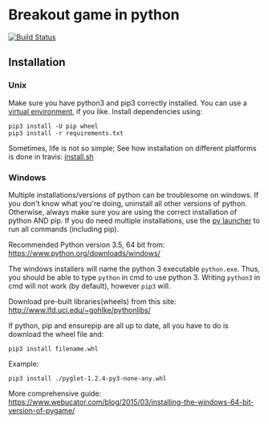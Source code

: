 # Breakout game in python
[![Build Status](https://travis-ci.org/olehermanse/breakout_py.svg?branch=master)](https://travis-ci.org/olehermanse/breakout_py)

## Installation
### Unix
Make sure you have python3 and pip3 correctly installed.
You can use a [virtual environment](https://docs.python.org/3/library/venv.html), if you like.
Install dependencies using:
```
pip3 install -U pip wheel
pip3 install -r requirements.txt
```

Sometimes, life is not so simple;
See how installation on different platforms is done in travis: [install.sh](./travis/install.sh)

### Windows
Multiple installations/versions of python can be troublesome on windows.
If you don't know what you're doing, uninstall all other versions of python.
Otherwise, always make sure you are using the correct installation of python AND pip.
If you do need multiple installations, use the [py launcher](https://docs.python.org/dev/using/windows.html#from-the-command-line) to run all commands (including pip).

Recommended Python version 3.5, 64 bit from:
https://www.python.org/downloads/windows/

The windows installers will name the python 3 executable `python.exe`.
Thus, you should be able to type `python` in cmd to use python 3.
Writing `python3` in cmd will not work (by default), however `pip3` will.

Download pre-built libraries(wheels) from this site:
http://www.lfd.uci.edu/~gohlke/pythonlibs/

If python, pip and ensurepip are all up to date, all you have to do is download the wheel file and:
```
pip3 install filename.whl
```

Example:
```
pip3 install ./pyglet‑1.2.4‑py3‑none‑any.whl
```

More comprehensive guide:
https://www.webucator.com/blog/2015/03/installing-the-windows-64-bit-version-of-pygame/
